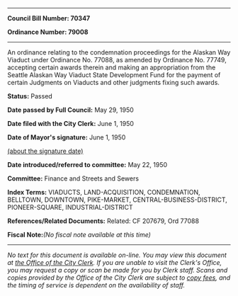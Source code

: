 

********

**Council Bill Number: 70347**
   
**Ordinance Number: 79008**
********

 An ordinance relating to the condemnation proceedings for the Alaskan Way Viaduct under Ordinance No. 77088, as amended by Ordinance No. 77749, accepting certain awards therein and making an appropriation from the Seattle Alaskan Way Viaduct State Development Fund for the payment of certain Judgments on Viaducts and other judgments fixing such awards.

**Status:** Passed
   
**Date passed by Full Council:** May 29, 1950
   
**Date filed with the City Clerk:** June 1, 1950
   
**Date of Mayor's signature:** June 1, 1950
   
[(about the signature date)](/~public/approvaldate.htm)
   
   
   
**Date introduced/referred to committee:** May 22, 1950
   
**Committee:** Finance and Streets and Sewers
   
   
**Index Terms:** VIADUCTS, LAND-ACQUISITION, CONDEMNATION, BELLTOWN, DOWNTOWN, PIKE-MARKET, CENTRAL-BUSINESS-DISTRICT, PIONEER-SQUARE, INDUSTRIAL-DISTRICT

**References/Related Documents:** Related: CF 207679, Ord 77088

**Fiscal Note:**_(No fiscal note available at this time)_
********

_No text for this document is available on-line. You may view this document at [the Office of the City Clerk](http://www.seattle.gov/leg/clerk/contactUs.htm). If you are unable to visit the Clerk's Office, you may request a copy or scan be made for you by Clerk staff. Scans and copies provided by the Office of the City Clerk are subject to [copy fees](http://clerk.seattle.gov/~public/clerkfees.htm), and the timing of service is dependent on the availability of staff._

